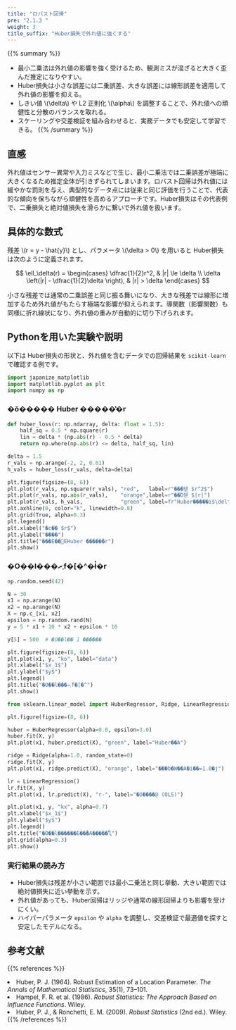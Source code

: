 ```yaml
---
title: "ロバスト回帰"
pre: "2.1.3 "
weight: 3
title_suffix: "Huber損失で外れ値に強くする"
---
```


{{% summary %}}
- 最小二乗法は外れ値の影響を強く受けるため、観測ミスが混ざると大きく歪んだ推定になりやすい。
- Huber損失は小さな誤差には二乗誤差、大きな誤差には線形誤差を適用して外れ値の影響を抑える。
- しきい値 \\(\delta\\) や L2 正則化 \\(\alpha\\) を調整することで、外れ値への頑健性と分散のバランスを取れる。
- スケーリングや交差検証を組み合わせると、実務データでも安定して学習できる。
{{% /summary %}}

## 直感
外れ値はセンサー異常や入力ミスなどで生じ、最小二乗法では二乗誤差が極端に大きくなるため推定全体が引きずられてしまいます。ロバスト回帰は外れ値には緩やかな罰則を与え、典型的なデータ点には従来と同じ評価を行うことで、代表的な傾向を保ちながら頑健性を高めるアプローチです。Huber損失はその代表例で、二乗損失と絶対値損失を滑らかに繋いで外れ値を扱います。

## 具体的な数式
残差 \\(r = y - \hat{y}\\) とし、パラメータ \\(\delta > 0\\) を用いると Huber損失は次のように定義されます。

$$
\ell_\delta(r) =
\begin{cases}
\dfrac{1}{2}r^2, & |r| \le \delta \\
\delta \left(|r| - \dfrac{1}{2}\delta \right), & |r| > \delta
\end{cases}
$$

小さな残差では通常の二乗誤差と同じ振る舞いになり、大きな残差では線形に増加するため外れ値がもたらす極端な影響が抑えられます。導関数（影響関数）も同様に折れ線状になり、外れ値の重みが自動的に切り下げられます。

## Pythonを用いた実験や説明
以下は Huber損失の形状と、外れ値を含むデータでの回帰結果を `scikit-learn` で確認する例です。

```python
import japanize_matplotlib
import matplotlib.pyplot as plt
import numpy as np
```

### �ŏ����� Huber �����̔�r

```python
def huber_loss(r: np.ndarray, delta: float = 1.5):
    half_sq = 0.5 * np.square(r)
    lin = delta * (np.abs(r) - 0.5 * delta)
    return np.where(np.abs(r) <= delta, half_sq, lin)

delta = 1.5
r_vals = np.arange(-2, 2, 0.01)
h_vals = huber_loss(r_vals, delta=delta)

plt.figure(figsize=(8, 6))
plt.plot(r_vals, np.square(r_vals), "red",   label=r"���덷 $r^2$")
plt.plot(r_vals, np.abs(r_vals),    "orange",label=r"��Ό덷 $|r|")
plt.plot(r_vals, h_vals,            "green", label=fr"Huber�����i$\delta={delta}$�j")
plt.axhline(0, color="k", linewidth=0.8)
plt.grid(True, alpha=0.3)
plt.legend()
plt.xlabel("�c�� $r$")
plt.ylabel("����")
plt.title("���E��΁EHuber �����̔�r")
plt.show()
```

### �O��l���܂ރf�[�^�ł̔�r

```python
np.random.seed(42)

N = 30
x1 = np.arange(N)
x2 = np.arange(N)
X = np.c_[x1, x2]
epsilon = np.random.rand(N)
y = 5 * x1 + 10 * x2 + epsilon * 10

y[5] = 500  # �O��l�� 1 ������

plt.figure(figsize=(8, 6))
plt.plot(x1, y, "ko", label="data")
plt.xlabel("$x_1$")
plt.ylabel("$y$")
plt.legend()
plt.title("�O��l���܂ރf�[�^")
plt.show()
```

```python
from sklearn.linear_model import HuberRegressor, Ridge, LinearRegression

plt.figure(figsize=(8, 6))

huber = HuberRegressor(alpha=0.0, epsilon=3.0)
huber.fit(X, y)
plt.plot(x1, huber.predict(X), "green", label="Huber��A")

ridge = Ridge(alpha=1.0, random_state=0)
ridge.fit(X, y)
plt.plot(x1, ridge.predict(X), "orange", label="���b�W��A�i��=1.0�j")

lr = LinearRegression()
lr.fit(X, y)
plt.plot(x1, lr.predict(X), "r-", label="�ŏ����@ (OLS)")

plt.plot(x1, y, "kx", alpha=0.7)
plt.xlabel("$x_1$")
plt.ylabel("$y$")
plt.legend()
plt.title("�O��l������Ƃ��̉�A�����̈Ⴂ")
plt.grid(alpha=0.3)
plt.show()
```

### 実行結果の読み方
- Huber損失は残差が小さい範囲では最小二乗法と同じ挙動、大きい範囲では絶対値損失に近い挙動を示す。
- 外れ値があっても、Huber回帰はリッジや通常の線形回帰よりも影響を受けにくい。
- ハイパーパラメータ `epsilon` や `alpha` を調整し、交差検証で最適値を探すと安定したモデルになる。

## 参考文献
{{% references %}}
<li>Huber, P. J. (1964). Robust Estimation of a Location Parameter. <i>The Annals of Mathematical Statistics</i>, 35(1), 73–101.</li>
<li>Hampel, F. R. et al. (1986). <i>Robust Statistics: The Approach Based on Influence Functions</i>. Wiley.</li>
<li>Huber, P. J., &amp; Ronchetti, E. M. (2009). <i>Robust Statistics</i> (2nd ed.). Wiley.</li>
{{% /references %}}
